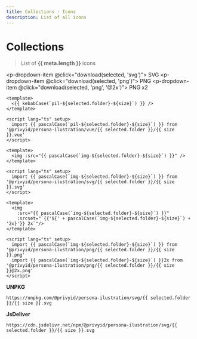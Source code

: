 ```yaml
---
title: Collections · Icons
description: List of all icons
---
```


<script setup>
import Fuse from 'fuse.js'
import meta from '@privyid/persona-ilustration/svg/meta.json'
import pButton from '../../components/button/Button.vue'
import pDropdown from '../../components/dropdown/Dropdown.vue'
import pDropdownItem from '../../components/dropdown/DropdownItem.vue'
import pText from '../../components/text/Text.vue'
import pInput from '../../components/input/Input.vue'
import pTabs from '../../components/tabs/Tabs.vue'
import pTab from '../../components/tabs/Tab.vue'
import pModal from '../../components/modal/Modal.vue'
import pSelect from '../../components/select/Select.vue'
import pFormGroup from '../../components/form-group/FormGroup.vue'
import pLabel from '../../components/label/Label.vue'
import PiDownload16 from '@privyid/persona-icon/vue/download/16.vue'
import { createSpinner } from '../../components/avatar/utils/create-image'
import { computed, ref } from 'vue-demi'
import {
  groupBy,
  sortBy,
  startCase,
  upperFirst,
  camelCase,
  kebabCase,
} from 'lodash-es'

const pascalCase = (text) => upperFirst(camelCase(text))

const showModal = ref(false)
const selected  = ref()
const size      = ref('spot')

const keyword = ref('')
const fuse    = new Fuse(meta, {
  threshold: 0.5,
  keys     : [
    'name',
    'folder',
    'aliases',
    'category',
  ]
})

const icons = computed(() => {
  const filtered = keyword.value
    ? fuse.search(keyword.value).map((result) => result.item)
    : sortBy(meta, ['category', 'folder'])

  return groupBy(filtered, 'category')
})

function getURL (icon, size = 'spot', format = 'svg', scale = '') {
  return new URL(`../../../packages/persona-ilustration/${format}/${icon.folder}/${size}${scale}.${format}`, import.meta.url).href
}

function showDetail (icon) {
  selected.value  = icon
  showModal.value = true
}

function download (icon, format = 'svg', scale = '') {
  const a = document.createElement('a')

  a.href     = getURL(icon, size.value, format, scale)
  a.download = kebabCase(`pil-${icon.folder}-${size.value}`) + scale

  a.click()
}
</script>

<style lang="postcss">
#modal-icon {
  li.nav__item {
    @apply my-0;
  }

  div[class*='language-'] {
    @apply my-0;
  }

  .img__preview {
    @apply bg-[url(data:image/png;base64,iVBORw0KGgoAAAANSUhEUgAAABAAAAAQCAQAAAC1+jfqAAAAGklEQVR4AWNYJYoK92ihwpGiAF0AXcMIUQAAbIfSgRmCFqkAAAAASUVORK5CYII=)];
  }
}
</style>

# Collections

> List of **{{ meta.length }}** icons

<p-input placeholder="Search..." v-model="keyword" clearable />

<template v-if="Object.values(icons).length > 0">
  <template v-for="(items, category) in icons" :key="category">
    <h3 class="capitalize">{{ category }}</h3>
    <div class="grid grid-cols-2 gap-4 mt-8 md:grid-cols-4">
      <template v-for="icon in items" :key="icon.folder">
        <p-button
          class="flex flex-col items-center justify-center"
          size="lg"
          @click="showDetail(icon)">
          <client-only>
            <template #placeholder>
              <img width="94" height="94" :src="createSpinner(94)" />
            </template>
            <img width="94" height="94" :src="getURL(icon)" />
          </client-only>
          <p-text variant="caption" class="text-center">
            {{ icon.folder }}
          </p-text>
        </p-button>
      </template>
    </div>
  </template>
</template>
<template v-else>
  <p class="text-center">
    There are no icon to show
  </p>
</template>

<p-modal
  id="modal-icon"
  v-model="showModal"
  :title="startCase(selected?.folder)"
  centered>
  <template v-if="selected">
    <div class="grid grid-cols-1 gap-4 mb-4">
      <div
        class="flex items-center justify-center p-4 border border-default-alpha dark:border-dark-default-alpha img__preview h-[300px]">
        <img
          :src="getURL(selected, size)" />
      </div>
      <div class="grid grid-cols-2">
        <div>
          <p-form-group
            label="Name">
            <div class="space-gap-1">
              <p-label>
                {{ selected.folder }}
              </p-label>
              <p-label v-for="alias in selected.aliases">
                {{ alias }}
              </p-label>
            </div>
          </p-form-group>
          <p-form-group label="Category">
            <div>
              <p-label>{{ selected.category }}</p-label>
            </div>
          </p-form-group>
        </div>
        <div>
          <p-form-group label="Size">
            <div class="flex space-x-4">
              <p-select
                class="w-40"
                v-model="size"
                :options="['dot-small', 'dot-large', 'spot', 'spot-hero-small', 'spot-hero-large']" />
            </div>
          </p-form-group>
          <div class="space-y-1">
            <p-dropdown class="w-40">
              <template #button-content>
                <PiDownload16 />
                Get File
              </template>
              <p-dropdown-item @click="download(selected, 'svg')">
                SVG
              </p-dropdown-item>
              <p-dropdown-item @click="download(selected, 'png')">
                PNG
              </p-dropdown-item>
              <p-dropdown-item @click="download(selected, 'png', '@2x')">
                PNG x2
              </p-dropdown-item>
            </p-dropdown>
          </div>
        </div>
      </div>
    </div>

<p-tabs variant="lines">
<p-tab title="Vue">

```vue-vue
<template>
  <{{ kebabCase(`pil-${selected.folder}-${size}`) }} />
</template>

<script lang="ts" setup>
  import {{ pascalCase(`pil-${selected.folder}-${size}`) }} from '@privyid/persona-ilustration/vue/{{ selected.folder }}/{{ size }}.vue'
</script>
```

</p-tab>
<p-tab title="SVG">

```vue-vue
<template>
  <img :src="{{ pascalCase(`img-${selected.folder}-${size}`) }}" />
</template>

<script lang="ts" setup>
  import {{ pascalCase(`img-${selected.folder}-${size}`) }} from '@privyid/persona-ilustration/svg/{{ selected.folder }}/{{ size }}.svg'
</script>
```

</p-tab>
<p-tab title="PNG">

```vue-vue
<template>
  <img
    :src="{{ pascalCase(`img-${selected.folder}-${size}`) }}"
    :srcset="`{{'${' + pascalCase(`img-${selected.folder}-${size}`) + '2x}'}} 2x`"/>
</template>

<script lang="ts" setup>
  import {{ pascalCase(`img-${selected.folder}-${size}`) }} from '@privyid/persona-ilustration/png/{{ selected.folder }}/{{ size }}.png'
  import {{ pascalCase(`img-${selected.folder}-${size}`) }}2x from '@privyid/persona-ilustration/png/{{ selected.folder }}/{{ size }}@2x.png'
</script>
```

</p-tab>
<p-tab title="CDN">

**UNPKG**

```txt-vue
https://unpkg.com/@privyid/persona-ilustration/svg/{{ selected.folder }}/{{ size }}.svg
```

**JsDeliver**

```txt-vue
https://cdn.jsdelivr.net/npm/@privyid/persona-ilustration/svg/{{ selected.folder }}/{{ size }}.svg
```

</p-tab>
</p-tabs>

  </template>
</p-modal>
